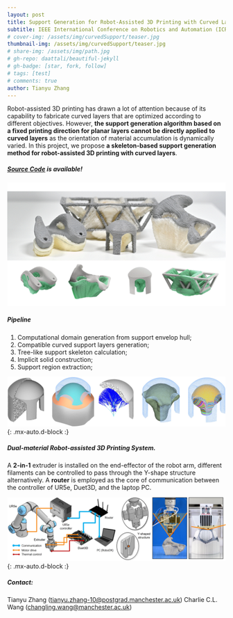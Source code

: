 ```yaml
---
layout: post
title: Support Generation for Robot-Assisted 3D Printing with Curved Layers
subtitle: IEEE International Conference on Robotics and Automation (ICRA), London, UK
# cover-img: /assets/img/curvedSupport/teaser.jpg
thumbnail-img: /assets/img/curvedSupport/teaser.jpg
# share-img: /assets/img/path.jpg
# gh-repo: daattali/beautiful-jekyll
# gh-badge: [star, fork, follow]
# tags: [test]
# comments: true
author: Tianyu Zhang
---
```


Robot-assisted 3D printing has drawn a lot of attention because of its capability to fabricate curved layers that are optimized according to different objectives. However, **the support generation algorithm based on a fixed printing direction for planar layers cannot be directly applied to curved layers** as the orientation of material accumulation is dynamically varied. In this project, we propose **a skeleton-based support generation method for robot-assisted 3D printing with curved layers**. 

##### [Source Code](https://github.com/zhangty019/Support_Generation_for_Curved_RoboFDM) is available!

![printing_result](/assets/img/curvedSupport/printing_result.gif)

##### Pipeline
1. Computational domain generation from support envelop hull;
2. Compatible curved support layers generation;
3. Tree-like support skeleton calculation;  
4. Implicit solid construction;
5. Support region extraction; 

![pipeline](/assets/img/curvedSupport/pipeline.jpg){: .mx-auto.d-block :}

##### Dual-material Robot-assisted 3D Printing System.
A **2-in-1** extruder is installed on the end-effector of the robot arm, different filaments can be controlled to pass through the Y-shape structure alternatively. A **router** is employed as the core of communication between
the controller of UR5e, Duet3D, and the laptop PC.

![hardware](/assets/img/curvedSupport/hardware.jpg){: .mx-auto.d-block :}

##### Contact:
Tianyu Zhang (tianyu.zhang-10@postgrad.manchester.ac.uk)
Charlie C.L. Wang (changling.wang@manchester.ac.uk)
